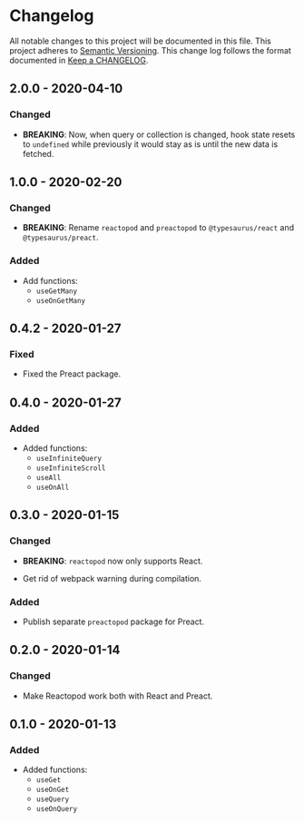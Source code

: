 # Changelog

All notable changes to this project will be documented in this file.
This project adheres to [Semantic Versioning].
This change log follows the format documented in [Keep a CHANGELOG].

[semantic versioning]: http://semver.org/
[keep a changelog]: http://keepachangelog.com/

## 2.0.0 - 2020-04-10

### Changed

- **BREAKING**: Now, when query or collection is changed, hook state resets to `undefined` while previously it would stay as is until the new data is fetched.

## 1.0.0 - 2020-02-20

### Changed

- **BREAKING**: Rename `reactopod` and `preactopod` to `@typesaurus/react` and `@typesaurus/preact`.

### Added

- Add functions:
  - `useGetMany`
  - `useOnGetMany`

## 0.4.2 - 2020-01-27

### Fixed

- Fixed the Preact package.

## 0.4.0 - 2020-01-27

### Added

- Added functions:
  - `useInfiniteQuery`
  - `useInfiniteScroll`
  - `useAll`
  - `useOnAll`

## 0.3.0 - 2020-01-15

### Changed

- **BREAKING**: `reactopod` now only supports React.

- Get rid of webpack warning during compilation.

### Added

- Publish separate `preactopod` package for Preact.

## 0.2.0 - 2020-01-14

### Changed

- Make Reactopod work both with React and Preact.

## 0.1.0 - 2020-01-13

### Added

- Added functions:
  - `useGet`
  - `useOnGet`
  - `useQuery`
  - `useOnQuery`
